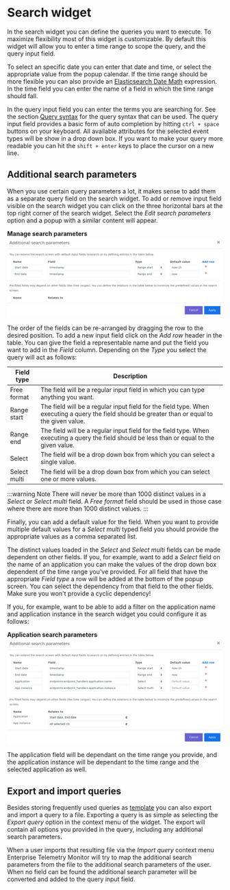 # Search widget
In the search widget you can define the queries you want to execute. To maximize flexibility most of this widget is customizable.
By default this widget will allow you to enter a time range to scope the query, and the query input field. 

To select an specific date you can enter that date and time, or select the appropriate value from the popup calendar. If the time range should be more flexible
you can also provide an [Elasticsearch Date Math](https://www.elastic.co/guide/en/elasticsearch/reference/7.x/common-options.html#date-math) expression. In the time field you can enter
the name of a field in which the time range should fall.

In the query input field you can enter the terms you are searching for. See the section [Query syntax](query-syntax.md) for the query syntax that can be used. The query input field 
provides a basic form of auto completion by hitting `ctrl + space` buttons on your keyboard. All available attributes for the selected event types will be show in a drop down box.
If you want to make your query more readable you can hit the `shift + enter` keys to place the cursor on a new line.

## Additional search parameters
When you use certain query parameters a lot, it makes sense to add them as a separate query field on the search widget. To add or remove input field visible on the search 
widget you can click on the three horizontal bars at the top right corner of the search widget. Select the *Edit search parameters* option and a popup with a similar content
will appear.

**Manage search parameters**
!["Search parameters"](../assets/images/etm-manage-search-parameters.png)

The order of the fields can be re-arranged by dragging the row to the desired position. To add a new input field click on the *Add row* header 
in the table. You can give the field a representable name and put the field you want to add in the *Field* column.
Depending on the *Type* you select the query will act as follows:

Field type | Description
--- | ---
Free format | The field will be a regular input field in which you can type anything you want. 
Range start | The field will be a regular input field for the field type. When executing a query the field should be greater than or equal to the given value.
Range end | The field will be a regular input field for the field type. When executing a query the field should be less than or equal to the given value.
Select | The field will be a drop down box from which you can select a single value.
Select multi | The field will be a drop down box from which you can select one or more values.

:::warning Note
There will never be more than 1000 distinct values in a *Select* or *Select multi* field. A *Free format* field should be used in those case where there are 
more than 1000 distinct values.
:::

Finally, you can add a default value for the field. When you want to provide multiple default values for a *Select multi* typed field you should provide the appropriate values as a comma separated list. 

The distinct values loaded in the *Select* and *Select multi* fields can be made dependent on other fields. If you, for example, want to add a *Select* field on the name
of an application you can make the values of the drop down box dependent of the time range you've provided. For all field that have the appropriate *Field type* a row will
be added at the bottom of the popup screen. You can select the dependency from that field to the other fields. Make sure you won't provide a cyclic dependency!

If you, for example, want to be able to add a filter on the application name and application instance in the search widget you could configure it as follows:

**Application search parameters**
!["Application search parameters"](../assets/images/etm-manage-search-parameters-app.png)

The application field will be dependant on the time range you provide, and the application instance will be dependant to the time range and the selected application as well.

## Export and import queries
Besides storing frequently used queries as [template](search-template-widget.md) you can also export and import a query to a file. Exporting a query is as simple as selecting 
the *Export query* option in the context menu of the widget. The export will contain all options you provided in the query, including any additional search parameters. 

When a user imports that resulting file via the *Import query* context menu Enterprise Telemetry Monitor will try to map the additional search parameters from the file to
the additional search parameters of the user. When no field can be found the additional search parameter will be converted and added to the query input field. 